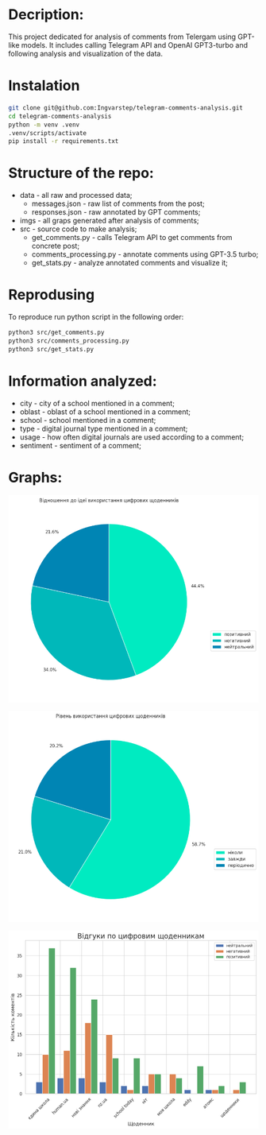 # Decription:
This project dedicated for analysis of comments from Telergam using GPT-like models. It includes calling Telegram API and OpenAI GPT3-turbo and following analysis and visualization of the data.

# Instalation
```bash
git clone git@github.com:Ingvarstep/telegram-comments-analysis.git
cd telegram-comments-analysis
python -m venv .venv
.venv/scripts/activate
pip install -r requirements.txt
```

# Structure of the repo:
* data - all raw and processed data;
    * messages.json - raw list of comments from the post;
    * responses.json - raw annotated by GPT comments;
* imgs - all graps generated after analysis of comments;
* src - source code to make analysis;
    * get_comments.py - calls Telegram API to get comments from concrete post;
    * comments_processing.py - annotate comments using GPT-3.5 turbo;
    * get_stats.py - analyze annotated comments and visualize it;

# Reprodusing 
To reproduce run python script in the following order:
```bash
python3 src/get_comments.py 
python3 src/comments_processing.py 
python3 src/get_stats.py 
```

# Information analyzed:
 * city - city of a school mentioned in a comment;
 * oblast - oblast of a school mentioned in a comment;
 * school - school mentioned in a comment;
 * type - digital journal type mentioned in a comment;
 * usage - how often digital journals are used according to a comment;
 * sentiment - sentiment of a comment;

# Graphs:
![sentiments](imgs/sentiments.png "sentiments.png")

![usages](imgs/usages.png "usages.png")

![digital journals sentiments](imgs/digital_journals_sentiments.png "digital_journals_sentiments.png")